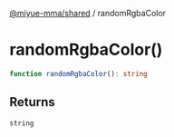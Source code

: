 [@miyue-mma/shared](../index.md) / randomRgbaColor

# randomRgbaColor()

```ts
function randomRgbaColor(): string
```

## Returns

`string`

